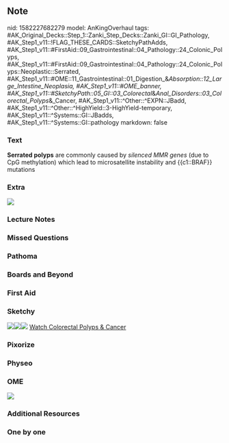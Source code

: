 ## Note
nid: 1582227682279
model: AnKingOverhaul
tags: #AK_Original_Decks::Step_1::Zanki_Step_Decks::Zanki_GI::GI_Pathology, #AK_Step1_v11::!FLAG_THESE_CARDS::SketchyPathAdds, #AK_Step1_v11::#FirstAid::09_Gastrointestinal::04_Pathology::24_Colonic_Polyps, #AK_Step1_v11::#FirstAid::09_Gastrointestinal::04_Pathology::24_Colonic_Polyps::Neoplastic::Serrated, #AK_Step1_v11::#OME::11_Gastrointestinal::01_Digestion_&_Absorption::12_Large_Intestine_Neoplasia, #AK_Step1_v11::#OME_banner, #AK_Step1_v11::#SketchyPath::05_GI::03_Colorectal_&_Anal_Disorders::03_Colorectal_Polyps_&_Cancer, #AK_Step1_v11::^Other::^EXPN::JBadd, #AK_Step1_v11::^Other::^HighYield::3-HighYield-temporary, #AK_Step1_v11::^Systems::GI::JBadds, #AK_Step1_v11::^Systems::GI::pathology
markdown: false

### Text
<b>Serrated polyps</b> are commonly caused by <i>silenced MMR
genes</i> (due to CpG methylation) which lead to microsatellite
instability and {{c1::BRAF}} mutations

### Extra
<img src="paste-1f026e039a18eb9977597e8772039f295902b9a0.jpg">

### Lecture Notes


### Missed Questions


### Pathoma


### Boards and Beyond


### First Aid


### Sketchy
<img src=
"Screen%20Shot%202020-01-14%20at%2010.35.38%20AM.JPG"><img src=
"Screen%20Shot%202020-03-17%20at%209.48.02%20AM.JPG"><img src=
"Zoverall%20picture%20(47)_1566160514431.JPG"> <a href=
"https://dashboard.sketchy.com/study/medical/courses/medical-pathophysiology/units/medical-pathophysiology-gi/videos/medical-pathophysiology-gi-colorectal-and-anal-disorders-colorectal-polyps-and-cancer?utm_source=anki&utm_medium=partnership&utm_campaign=february_update&utm_content=medical">
Watch Colorectal Polyps & Cancer</a>

### Pixorize


### Physeo


### OME
<div class="ome-widget">
  <a href="https://onlinemeded.org?ref=anki"><img src=
  "_OME_AnkiFlashcards_General_3.png"></a>
</div>

### Additional Resources


### One by one

